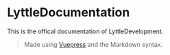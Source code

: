 # LyttleDocumentation

This is the offical documentation of LyttleDevelopment.

> Made using [Vuepress](https://vuepress.vuejs.org) and the Markdown syntax.
